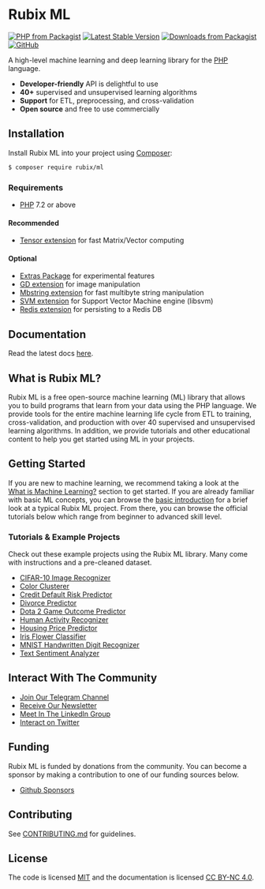 # Rubix ML

[![PHP from Packagist](https://img.shields.io/packagist/php-v/rubix/ml.svg?style=flat&colorB=8892BF)](https://www.php.net/) [![Latest Stable Version](https://img.shields.io/packagist/v/rubix/ml.svg?style=flat&colorB=orange)](https://packagist.org/packages/rubix/ml) [![Downloads from Packagist](https://img.shields.io/packagist/dt/rubix/ml.svg?style=flat&colorB=red)](https://packagist.org/packages/rubix/ml) [![GitHub](https://img.shields.io/github/license/RubixML/RubixML)](https://github.com/RubixML/ML/blob/master/LICENSE.md)

A high-level machine learning and deep learning library for the [PHP](https://php.net) language.

- **Developer-friendly** API is delightful to use
- **40+** supervised and unsupervised learning algorithms
- **Support** for ETL, preprocessing, and cross-validation
- **Open source** and free to use commercially

## Installation
Install Rubix ML into your project using [Composer](https://getcomposer.org/):
```sh
$ composer require rubix/ml
```

### Requirements
- [PHP](https://php.net/manual/en/install.php) 7.2 or above

#### Recommended
- [Tensor extension](https://github.com/RubixML/Tensor) for fast Matrix/Vector computing

#### Optional

- [Extras Package](https://github.com/RubixML/Extras) for experimental features
- [GD extension](https://php.net/manual/en/book.image.php) for image manipulation
- [Mbstring extension](https://www.php.net/manual/en/book.mbstring.php) for fast multibyte string manipulation
- [SVM extension](https://php.net/manual/en/book.svm.php) for Support Vector Machine engine (libsvm)
- [Redis extension](https://github.com/phpredis/phpredis) for persisting to a Redis DB

## Documentation
Read the latest docs [here](https://docs.rubixml.com).

## What is Rubix ML?
Rubix ML is a free open-source machine learning (ML) library that allows you to build programs that learn from your data using the PHP language. We provide tools for the entire machine learning life cycle from ETL to training, cross-validation, and production with over 40 supervised and unsupervised learning algorithms. In addition, we provide tutorials and other educational content to help you get started using ML in your projects.

## Getting Started
If you are new to machine learning, we recommend taking a look at the [What is Machine Learning?](https://docs.rubixml.com/latest/what-is-machine-learning.html) section to get started. If you are already familiar with basic ML concepts, you can browse the [basic introduction](https://docs.rubixml.com/latest/basic-introduction.html) for a brief look at a typical Rubix ML project. From there, you can browse the official tutorials below which range from beginner to advanced skill level.

### Tutorials & Example Projects
Check out these example projects using the Rubix ML library. Many come with instructions and a pre-cleaned dataset.

- [CIFAR-10 Image Recognizer](https://github.com/RubixML/CIFAR-10)
- [Color Clusterer](https://github.com/RubixML/Colors)
- [Credit Default Risk Predictor](https://github.com/RubixML/Credit)
- [Divorce Predictor](https://github.com/RubixML/Divorce)
- [Dota 2 Game Outcome Predictor](https://github.com/RubixML/Dota2)
- [Human Activity Recognizer](https://github.com/RubixML/HAR)
- [Housing Price Predictor](https://github.com/RubixML/Housing)
- [Iris Flower Classifier](https://github.com/RubixML/Iris)
- [MNIST Handwritten Digit Recognizer](https://github.com/RubixML/MNIST)
- [Text Sentiment Analyzer](https://github.com/RubixML/Sentiment)

## Interact With The Community

- [Join Our Telegram Channel](https://t.me/RubixML)
- [Receive Our Newsletter](https://rubixml.com/#get-notified)
- [Meet In The LinkedIn Group](https://www.linkedin.com/groups/8952251/)
- [Interact on Twitter](https://twitter.com/RubixML)

## Funding
Rubix ML is funded by donations from the community. You can become a sponsor by making a contribution to one of our funding sources below.

- [Github Sponsors](https://github.com/sponsors/RubixML)

## Contributing
See [CONTRIBUTING.md](CONTRIBUTING.md) for guidelines.

## License
The code is licensed [MIT](LICENSE) and the documentation is licensed [CC BY-NC 4.0](https://creativecommons.org/licenses/by-nc/4.0/).
